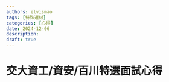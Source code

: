 ```yaml
---
authors: elvismao
tags: [特殊選材]
categories: [心得]
date: 2024-12-06
description:
draft: true
---
```


# 交大資工/資安/百川特選面試心得
